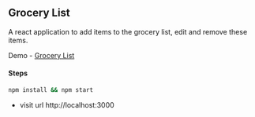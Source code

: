 ## Grocery List

A react application to add items to the grocery list, edit and remove these items.

Demo - [Grocery List](https://ashlynz-grocery-list.netlify.app)

#### Steps

```sh
npm install && npm start
```

- visit url http://localhost:3000
